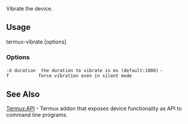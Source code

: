 Vibrate the device.

## Usage

termux-vibrate \[options\]

### Options

`-d duration  the duration to vibrate in ms (default:1000)`
`-f           force vibration even in silent mode`

## See Also

[Termux:API](Termux:API) - Termux addon that exposes device
functionality as API to command line programs.